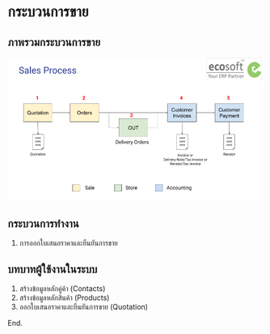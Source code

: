 # กระบวนการขาย

## ภาพรวมกระบวนการขาย

![](img/sale_overview.png)

## กระบวนการทำงาน

1. การออกใบเสนอราคาและยืนยันการขาย

## บทบาทผู้ใช้งานในระบบ

1. สร้างข้อมูลหลักคู่ค้า (Contacts)
2. สร้างข้อมูลหลักสินค้า (Products)
3. ออกใบเสนอราคาและยืนยันการขาย (Quotation)

End.

